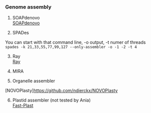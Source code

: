 ### Genome assembly


1. SOAPdenovo  
[SOAPdenovo](https://github.com/aquaskyline/SOAPdenovo2)

2. SPADes

You can start with that command line, -o output, -t numer of threads  
`spades -k 21,33,55,77,99,127 --only-assembler -o -1 -2 -t 4 `  

3. Ray  
[Ray](http://denovoassembler.sourceforge.net/manual.html)

4. MIRA  

5. Organelle assembler

[NOVOPlasty]https://github.com/ndierckx/NOVOPlasty

6. Plastid assembler (not tested by Ania)  
[Fast-Plast](https://github.com/mrmckain/Fast-Plast)
